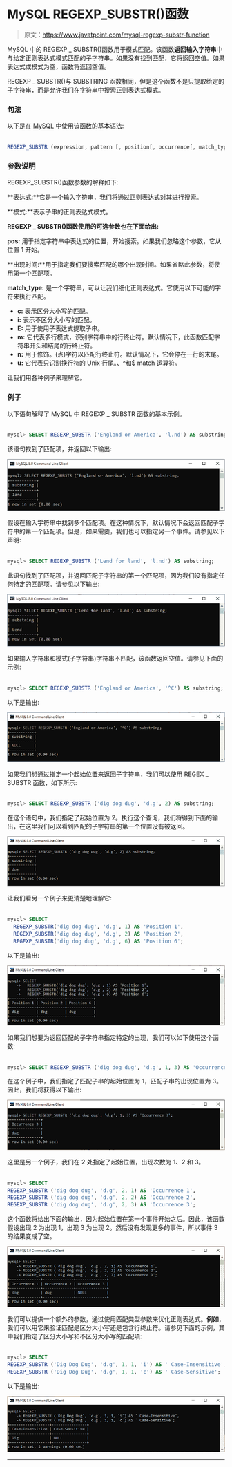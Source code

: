 # MySQL REGEXP_SUBSTR()函数

> 原文：<https://www.javatpoint.com/mysql-regexp-substr-function>

MySQL 中的 REGEXP _ SUBSTR()函数用于模式匹配。该函数**返回输入字符串**中与给定正则表达式模式匹配的子字符串。如果没有找到匹配，它将返回空值。如果表达式或模式为空，函数将返回空值。

REGEXP _ SUBSTR()与 SUBSTRING 函数相同，但是这个函数不是只提取给定的子字符串，而是允许我们在字符串中搜索正则表达式模式。

### 句法

以下是在 [MySQL](https://www.javatpoint.com/mysql-tutorial) 中使用该函数的基本语法:

```sql

REGEXP_SUBSTR (expression, pattern [, position[, occurrence[, match_type]]])

```

### 参数说明

REGEXP_SUBSTR()函数参数的解释如下:

**表达式:**它是一个输入字符串，我们将通过正则表达式对其进行搜索。

**模式:**表示子串的正则表达式模式。

**REGEXP _ SUBSTR()函数使用的可选参数也在下面给出:**

**pos:** 用于指定字符串中表达式的位置，开始搜索。如果我们忽略这个参数，它从位置 1 开始。

**出现时间:**用于指定我们要搜索匹配的哪个出现时间。如果省略此参数，将使用第一个匹配项。

**match_type:** 是一个字符串，可以让我们细化正则表达式。它使用以下可能的字符来执行匹配。

*   **c:** 表示区分大小写的匹配。
*   **i:** 表示不区分大小写的匹配。
*   **E:** 用于使用子表达式提取子串。
*   **m:** 它代表多行模式，识别字符串中的行终止符。默认情况下，此函数匹配字符串开头和结尾的行终止符。
*   **n:** 用于修饰。(点)字符以匹配行终止符。默认情况下，它会停在一行的末尾。
*   **u:** 它代表只识别换行符的 Unix 行尾。、^和$ match 运算符。

让我们用各种例子来理解它。

### 例子

以下语句解释了 MySQL 中 REGEXP _ SUBSTR 函数的基本示例。

```sql

mysql> SELECT REGEXP_SUBSTR ('England or America', 'l.nd') AS substring;

```

该语句找到了匹配项，并返回以下输出:

![MySQL regexp_substr Function](img/87a1473013f1ef51d82493751a314d43.png)

假设在输入字符串中找到多个匹配项。在这种情况下，默认情况下会返回匹配子字符串的第一个匹配项。但是，如果需要，我们也可以指定另一个事件。请参见以下声明:

```sql

mysql> SELECT REGEXP_SUBSTR ('Lend for land', 'l.nd') AS substring;

```

此语句找到了匹配项，并返回匹配子字符串的第一个匹配项，因为我们没有指定任何特定的匹配项。请参见以下输出:

![MySQL regexp_substr Function](img/77c5f0fd6c8476cb80220db6f0b95a23.png)

如果输入字符串和模式(子字符串)字符串不匹配，该函数返回空值。请参见下面的示例:

```sql

mysql> SELECT REGEXP_SUBSTR ('England or America', '^C') AS substring;

```

以下是输出:

![MySQL regexp_substr Function](img/bff63f1d2d13014564b68492c2b1cb58.png)

如果我们想通过指定一个起始位置来返回子字符串，我们可以使用 REGEX _ SUBSTR 函数，如下所示:

```sql

mysql> SELECT REGEXP_SUBSTR ('dig dog dug', 'd.g', 2) AS substring;

```

在这个语句中，我们指定了起始位置为 2。执行这个查询，我们将得到下面的输出，在这里我们可以看到匹配的子字符串的第一个位置没有被返回。

![MySQL regexp_substr Function](img/297426feaf4ac38ba54d642158d46365.png)

让我们看另一个例子来更清楚地理解它:

```sql

mysql> SELECT 
  REGEXP_SUBSTR('dig dog dug', 'd.g', 1) AS 'Position 1',
  REGEXP_SUBSTR('dig dog dug', 'd.g', 2) AS 'Position 2',
  REGEXP_SUBSTR('dig dog dug', 'd.g', 6) AS 'Position 6';

```

以下是输出:

![MySQL regexp_substr Function](img/dbf3ec6455eb4b0aae8c351223de10ea.png)

如果我们想要为返回匹配的子字符串指定特定的出现，我们可以如下使用这个函数:

```sql

mysql> SELECT REGEXP_SUBSTR ('dig dog dug', 'd.g', 1, 3) AS 'Occurrence 3';

```

在这个例子中，我们指定了匹配子串的起始位置为 1，匹配子串的出现位置为 3。因此，我们将获得以下输出:

![MySQL regexp_substr Function](img/4381365f73c34a9bed24a7cea6fe25c2.png)

这里是另一个例子，我们在 2 处指定了起始位置，出现次数为 1、2 和 3。

```sql

mysql> SELECT 
REGEXP_SUBSTR ('dig dog dug', 'd.g', 2, 1) AS 'Occurrence 1',
REGEXP_SUBSTR ('dig dog dug', 'd.g', 2, 2) AS 'Occurrence 2',
REGEXP_SUBSTR ('dig dog dug', 'd.g', 2, 3) AS 'Occurrence 3';

```

这个函数将给出下面的输出，因为起始位置在第一个事件开始之后。因此，该函数假设出现 2 为出现 1，出现 3 为出现 2。然后没有发现更多的事件，所以事件 3 的结果变成了空。

![MySQL regexp_substr Function](img/0f69020754674014f32f14406af728d9.png)

我们可以提供一个额外的参数，通过使用匹配类型参数来优化正则表达式。**例如**，我们可以用它来验证匹配是区分大小写还是包含行终止符。请参见下面的示例，其中我们指定了区分大小写和不区分大小写的匹配项:

```sql

mysql> SELECT 
REGEXP_SUBSTR ('Dig Dog Dug', 'd.g', 1, 1, 'i') AS ' Case-Insensitive',
REGEXP_SUBSTR ('Dig Dog Dug', 'd.g', 1, 1, 'c') AS ' Case-Sensitive';

```

以下是输出:

![MySQL regexp_substr Function](img/32159d10bdd02d2b63c9de6e9915872b.png)

* * *